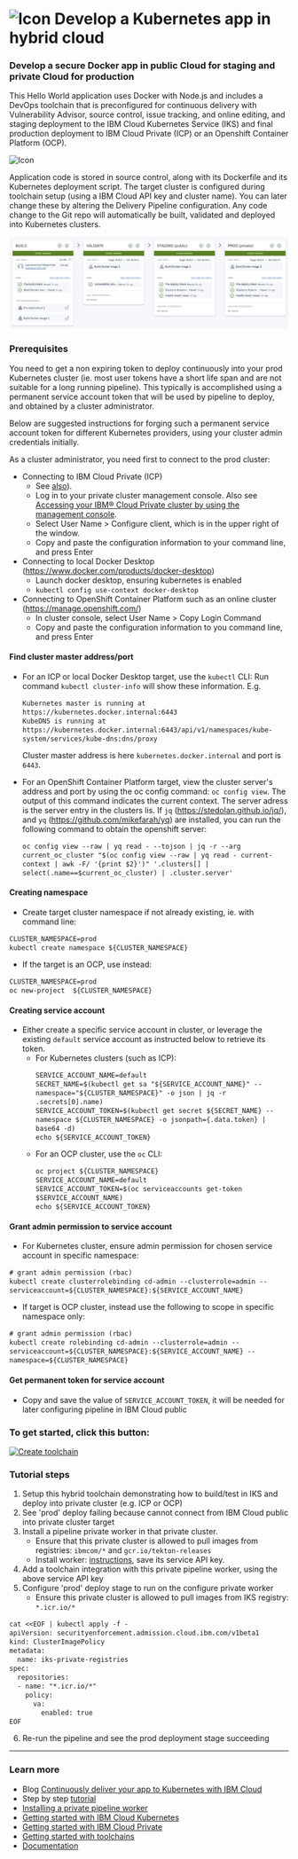 # ![Icon](./.bluemix/secure-lock-kubernetes.png) Develop a Kubernetes app in hybrid cloud


### Develop a secure Docker app in public Cloud for staging and private Cloud for production 
This Hello World application uses Docker with Node.js and includes a DevOps toolchain that is preconfigured for continuous delivery with Vulnerability Advisor, source control, issue tracking, and online editing, and staging deployment to the IBM Cloud Kubernetes Service (IKS) and final production deployment to IBM Cloud Private (ICP) or an 
Openshift Container Platform (OCP).

![Icon](./.bluemix/toolchain.png)

Application code is stored in source control, along with its Dockerfile and its Kubernetes deployment script.
The target cluster is configured during toolchain setup (using a IBM Cloud API key and cluster name). You can later change these by altering the Delivery Pipeline configuration.
Any code change to the Git repo will automatically be built, validated and deployed into Kubernetes clusters.

![Icon](./pipeline.png)

### Prerequisites

You need to get a non expiring token to deploy continuously into your prod Kubernetes cluster (ie. most user tokens have a short life span and are not suitable for a long running pipeline). This typically is accomplished using a permanent service account token that will be used by pipeline to deploy, and obtained by a cluster administrator.

Below are suggested instructions for forging such a permanent service account token for different Kubernetes providers, using your cluster admin credentials initially. 

As a cluster administrator, you need first to connect to the prod cluster:
- Connecting to IBM Cloud Private (ICP)
  - See [also](https://www.ibm.com/developerworks/community/blogs/fe25b4ef-ea6a-4d86-a629-6f87ccf4649e/entry/Configuring_the_Kubernetes_CLI_by_using_service_account_tokens1?lang=en)).
  - Log in to your private cluster management console. Also see [Accessing your IBM® Cloud Private cluster by using the management console](https://www.ibm.com/support/knowledgecenter/SSBS6K_2.1.0/manage_cluster/cfc_gui.html?view=kc).
  - Select User Name > Configure client, which is in the upper right of the window.
  - Copy and paste the configuration information to your command line, and press Enter 
- Connecting to local Docker Desktop (https://www.docker.com/products/docker-desktop)
  - Launch docker desktop, ensuring kubernetes is enabled
  - `kubectl config use-context docker-desktop`
- Connecting to OpenShift Container Platform such as an online cluster (https://manage.openshift.com/)
  - In cluster console, select User Name > Copy Login Command
  - Copy and paste the configuration information to you command line, and press Enter

#### Find cluster master address/port

- For an ICP or local Docker Desktop target, use the `kubectl` CLI:
  Run command `kubectl cluster-info` will show these information. E.g. 
  ```
  Kubernetes master is running at https://kubernetes.docker.internal:6443
  KubeDNS is running at https://kubernetes.docker.internal:6443/api/v1/namespaces/kube-system/services/kube-dns:dns/proxy
  ```
  Cluster master address is here `kubernetes.docker.internal` and port is `6443`.
  
- For an OpenShift Container Platform target, view the cluster server's address and port by using the oc config command: `oc config view`.
  The output of this command indicates the current context. The server adress is the server entry in the clusters lis.
  If `jq` (https://stedolan.github.io/jq/), and `yq` (https://github.com/mikefarah/yq) are installed, you can run the following command to obtain the openshift server:
  ```
  oc config view --raw | yq read - --tojson | jq -r --arg current_oc_cluster "$(oc config view --raw | yq read - current-context | awk -F/ '{print $2}')" '.clusters[] | select(.name==$current_oc_cluster) | .cluster.server'
  ```

#### Creating namespace

- Create target cluster namespace if not already existing, ie. with command line: 
```
CLUSTER_NAMESPACE=prod
kubectl create namespace ${CLUSTER_NAMESPACE}
```
- If the target is an OCP, use instead:
```
CLUSTER_NAMESPACE=prod
oc new-project  ${CLUSTER_NAMESPACE}
```

#### Creating service account

- Either create a specific service account in cluster, or leverage the existing `default` service account as instructed below to retrieve its token.
  - For Kubernetes clusters (such as ICP):
    ```
    SERVICE_ACCOUNT_NAME=default
    SECRET_NAME=$(kubectl get sa "${SERVICE_ACCOUNT_NAME}" --namespace="${CLUSTER_NAMESPACE}" -o json | jq -r .secrets[0].name)
    SERVICE_ACCOUNT_TOKEN=$(kubectl get secret ${SECRET_NAME} --namespace ${CLUSTER_NAMESPACE} -o jsonpath={.data.token} | base64 -d)
    echo ${SERVICE_ACCOUNT_TOKEN}
    ```
  - For an OCP cluster, use the `oc` CLI:
    ```
    oc project ${CLUSTER_NAMESPACE}
    SERVICE_ACCOUNT_NAME=default
    SERVICE_ACCOUNT_TOKEN=$(oc serviceaccounts get-token $SERVICE_ACCOUNT_NAME)
    echo ${SERVICE_ACCOUNT_TOKEN}
    ```
    
#### Grant admin permission to service account

- For Kubernetes cluster, ensure admin permission for chosen service account in specific namespace:
```
# grant admin permission (rbac)
kubectl create clusterrolebinding cd-admin --clusterrole=admin --serviceaccount=${CLUSTER_NAMESPACE}:${SERVICE_ACCOUNT_NAME} 
```

- If target is OCP cluster, instead use the following to scope in specific namespace only:
```
# grant admin permission (rbac)
kubectl create rolebinding cd-admin --clusterrole=admin --serviceaccount=${CLUSTER_NAMESPACE}:${SERVICE_ACCOUNT_NAME} --namespace=${CLUSTER_NAMESPACE}
```

#### Get permanent token for service account
- Copy and save the value of `SERVICE_ACCOUNT_TOKEN`, it will be needed for later configuring pipeline in IBM Cloud public

### To get started, click this button:
[![Create toolchain](https://cloud.ibm.com/devops/graphics/create_toolchain_button.png)](https://cloud.ibm.com/devops/setup/deploy?repository=https%3A%2F%2Fgithub.com%2Fopen-toolchain%2Fhybrid-kube-toolchain&env_id=ibm:yp:us-south)

### Tutorial steps
1. Setup this hybrid toolchain demonstrating how to build/test in IKS and deploy into private cluster (e.g. ICP or OCP)
2. See 'prod' deploy failing because cannot connect from IBM Cloud public into private cluster target
3. Install a pipeline private worker in that private cluster. 
   - Ensure that this private cluster is allowed to pull images from registries: `ibmcom/*` and `gcr.io/tekton-releases`
   - Install worker: [instructions](https://cloud.ibm.com/docs/services/ContinuousDelivery?topic=ContinuousDelivery-install-private-workers), save its service API key.
4. Add a toolchain integration with this private pipeline worker, using the above service API key
5. Configure 'prod' deploy stage to run on the configure private worker
   - Ensure this private cluster is allowed to pull images from IKS registry: `*.icr.io/*`
```
cat <<EOF | kubectl apply -f -
apiVersion: securityenforcement.admission.cloud.ibm.com/v1beta1
kind: ClusterImagePolicy
metadata:
  name: iks-private-registries
spec:
  repositories:
  - name: "*.icr.io/*"
    policy:
      va:
        enabled: true
EOF
```
6. Re-run the pipeline and see the prod deployment stage succeeding

---
### Learn more 

* Blog [Continuously deliver your app to Kubernetes with IBM Cloud](https://www.ibm.com/blogs/bluemix/2017/07/continuously-deliver-your-app-to-kubernetes-with-bluemix/)
* Step by step [tutorial](https://www.ibm.com/cloud/garage/tutorials/devops-toolchain-integration?task=7)
* [Installing a private pipeline worker](https://cloud.ibm.com/docs/services/ContinuousDelivery?topic=ContinuousDelivery-install-private-workers)
* [Getting started with IBM Cloud Kubernetes](https://cloud.ibm.com/docs/containers?topic=containers-getting-started)
* [Getting started with IBM Cloud Private](https://www.ibm.com/cloud/private/get-started)
* [Getting started with toolchains](https://cloud.ibm.com/devops/getting-started)
* [Documentation](https://cloud.ibm.com/docs/services/ContinuousDelivery/index.html?pos=2)
